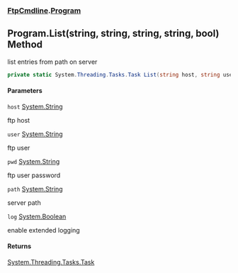 ### [FtpCmdline](FtpCmdline.md 'FtpCmdline').[Program](Program.md 'FtpCmdline.Program')

## Program.List(string, string, string, string, bool) Method

list entries from path on server

```csharp
private static System.Threading.Tasks.Task List(string host, string user, string pwd, string path, bool log);
```
#### Parameters

<a name='FtpCmdline.Program.List(string,string,string,string,bool).host'></a>

`host` [System.String](https://docs.microsoft.com/en-us/dotnet/api/System.String 'System.String')

ftp host

<a name='FtpCmdline.Program.List(string,string,string,string,bool).user'></a>

`user` [System.String](https://docs.microsoft.com/en-us/dotnet/api/System.String 'System.String')

ftp user

<a name='FtpCmdline.Program.List(string,string,string,string,bool).pwd'></a>

`pwd` [System.String](https://docs.microsoft.com/en-us/dotnet/api/System.String 'System.String')

ftp user password

<a name='FtpCmdline.Program.List(string,string,string,string,bool).path'></a>

`path` [System.String](https://docs.microsoft.com/en-us/dotnet/api/System.String 'System.String')

server path

<a name='FtpCmdline.Program.List(string,string,string,string,bool).log'></a>

`log` [System.Boolean](https://docs.microsoft.com/en-us/dotnet/api/System.Boolean 'System.Boolean')

enable extended logging

#### Returns
[System.Threading.Tasks.Task](https://docs.microsoft.com/en-us/dotnet/api/System.Threading.Tasks.Task 'System.Threading.Tasks.Task')